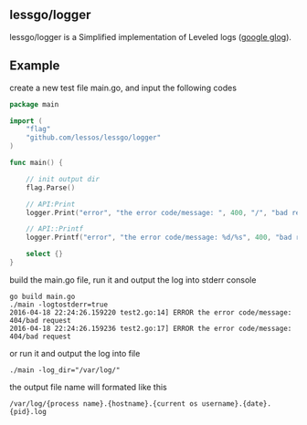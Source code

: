 ## lessgo/logger
lessgo/logger is a Simplified implementation of Leveled logs ([google glog](https://github.com/google/glog)).

## Example

create a new test file main.go, and input the following codes

```go
package main

import (
    "flag"
    "github.com/lessos/lessgo/logger"
)

func main() {

    // init output dir
    flag.Parse()

    // API:Print
    logger.Print("error", "the error code/message: ", 400, "/", "bad request")

    // API::Printf
    logger.Printf("error", "the error code/message: %d/%s", 400, "bad request")

    select {}
}
```

build the main.go file, run it and output the log into stderr console

```shell
go build main.go
./main -logtostderr=true
2016-04-18 22:24:26.159220 test2.go:14] ERROR the error code/message: 404/bad request
2016-04-18 22:24:26.159236 test2.go:17] ERROR the error code/message: 404/bad request
```

or run it and output the log into file
```shell
./main -log_dir="/var/log/"
```

the output file name will formated like this

```
/var/log/{process name}.{hostname}.{current os username}.{date}.{pid}.log
```
